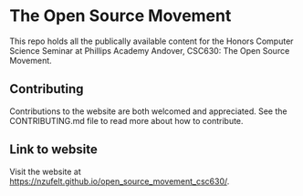 # The Open Source Movement

This repo holds all the publically available content for the Honors Computer Science Seminar at Phillips Academy Andover, CSC630: The Open Source Movement.

## Contributing

Contributions to the website are both welcomed and appreciated. See the CONTRIBUTING.md file to read more about how to contribute.

## Link to website

Visit the website at https://nzufelt.github.io/open_source_movement_csc630/.
